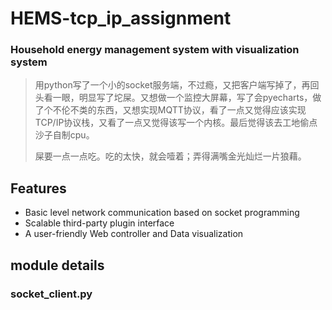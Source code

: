 # HEMS-tcp_ip_assignment

### Household energy management system with visualization system

> 用python写了一个小的socket服务端，不过瘾，又把客户端写掉了，再回头看一眼，明显写了坨屎。又想做一个监控大屏幕，写了会pyecharts，做了个不伦不类的东西，又想实现MQTT协议，看了一点又觉得应该实现TCP/IP协议栈，又看了一点又觉得该写一个内核。最后觉得该去工地偷点沙子自制cpu。
>
>屎要一点一点吃。吃的太快，就会噎着；弄得满嘴金光灿烂一片狼藉。

## Features

* Basic level network communication based on socket programming
* Scalable third-party plugin interface
* A user-friendly Web controller and Data visualization

## module details

### socket_client.py
